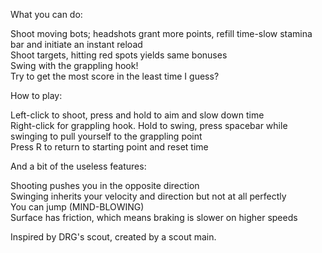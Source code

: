 What you can do:  

Shoot moving bots; headshots grant more points, refill time-slow stamina bar and initiate an instant reload  
Shoot targets, hitting red spots yields same bonuses  
Swing with the grappling hook!  
Try to get the most score in the least time I guess?  

How to play:  

Left-click to shoot, press and hold to aim and slow down time  
Right-click for grappling hook. Hold to swing, press spacebar while swinging to pull yourself to the grappling point  
Press R to return to starting point and reset time  

And a bit of the useless features:  

Shooting pushes you in the opposite direction  
Swinging inherits your velocity and direction but not at all perfectly  
You can jump (MIND-BLOWING)  
Surface has friction, which means braking is slower on higher speeds  


Inspired by DRG's scout, created by a scout main.
